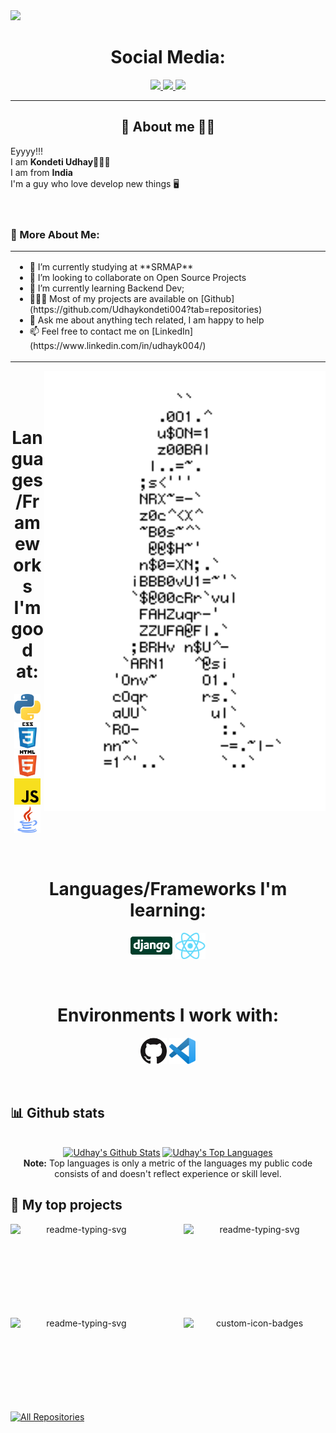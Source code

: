  
<img src="./assets/Ban.gif"> 

<!-- Social icons section -->
<h1 align="center"> Social Media: </h1>
  <p align="center">
    <a href="https://stackoverflow.com/users/17008061/udhaykondeti004">
      <img src="https://img.shields.io/badge/stack%20overflow-7cebf5?&style=for-the-badge&logo=stack%20overflow&logoColor=black">
    </a>
    <a href="https://www.linkedin.com/in/udhayk004/">
      <img src="https://img.shields.io/badge/linkedin-7cebf5?&style=for-the-badge&logo=linkedin&logoColor=black">
    </a>
    <a href="mailto:kondetiudhay@gmail.com">
      <img src="https://img.shields.io/badge/SEND%20MAIL-7cebf5?&style=for-the-badge&logo=MAIL.RU&logoColor=black">
    </a>
  </p>
</h1>

<hr>

<!-- Description about me -->
<h2 align="center"> 🤔 About me 👨‍💻 </h2>

Eyyyy!!! <br />
I am <b>Kondeti Udhay</b>🕵🏼‍♂️<br />
I am from <strong>India</strong><br />
I'm a guy who love develop new things 🖥️ <br />
<br/><br/> 

### 🧐 More About Me:
<table style="border: none;">
  <tr style="border: none;">
    <td style="border: none;">
      <ul>
        <li>
          🔭 I’m currently studying at **SRMAP**
        </li>
        <li>
          🤝 I’m looking to collaborate on Open Source Projects
        </li>
        <li>
          🌱 I’m currently learning Backend Dev; 
        </li>
        <li>
          👨🏻‍💻 Most of my projects are available on [Github](https://github.com/Udhaykondeti004?tab=repositories)
        </li>
        <li>
          💬 Ask me about anything tech related, I am happy to help
        </li>
        <li>
          📫 Feel free to contact me on [LinkedIn](https://www.linkedin.com/in/udhayk004/)
        </li>
      </ul>
      </tr>
</td>
</table>
    <td style="border: none;">
      <img align="right" alt="GIF" src="./assets/dance_ascii.gif" width="450vw"/>
    </td>
  </tr>
</table>
<br><br><br>

<!-- languajes and skills section -->

<h1 align="center"> Languages/Frameworks I'm good at: </h1>
<p align="center">
  <code><a href="https://www.python.org/"><img alt="Python" title="Python" src="./assets/python.png" height="42"></a></code>
  <code><a href="https://www.w3.org/Style/CSS/Overview.en.html"><img alt="CSS 3" title="CSS 3" src="./assets/css.png" height="42"></a></code>
  <code><a href="https://en.wikipedia.org/wiki/HTML"><img alt="HTML 5" title="HTML 5" src="./assets/html.png" height="42"></a></code>
  <code><a href="https://developer.mozilla.org/en-US/docs/Web/JavaScript"><img alt="JavaScript" title="JavaScript" src="./assets/js.png" height="42"></a></code>
    <code><a href="https://www.java.com/en/"><img alt="Java" title="Java" src="./assets/java.png" height="42"></a></code>

</p>
<br>

<h1 align="center"> Languages/Frameworks I'm learning: </h1>
<p align="center">
  <code><a href="https://www.djangoproject.com/"><img alt="Django" title="Django" src="./assets/Django-Logo.png" height="42"></a></code>
  <code><a href="https://reactjs.org/"><img alt="ReactJS" title="ReactJS" src="./assets/react.png" height="42"></a></code>

</p>
<br>

<h1 align="center"> Environments I work with: </h1>
<p align="center">
  <code><a href="https://github.com/"><img alt="GitHub" title="GitHub" src="./assets/github.png" height="42"></a></code>
  <code><a href="https://code.visualstudio.com/"><img alt="Vs code" title="Vs code" src="./assets/vscode.png" height="42"></a></code>
</p>
<br>

## 📊 Github stats

<p align="center">
  <br/>
  <a href="https://github.com/anuraghazra/github-readme-stats"><img alt="Udhay's Github Stats" src="https://github-readme-stats.vercel.app/api/?username=Udhaykondeti004&show_icons=true&count_private=true&theme=react&bg_color=1F222E&title_color=7cebf5&icon_color=2d7de4&show_icons=true&border_color=7cebf5&border_radius=10" height="192px"/></a>
  <a href="https://github.com/anuraghazra/github-readme-stats"><img alt="Udhay's Top Languages" src="https://github-readme-stats.vercel.app/api/top-langs/?username=Udhaykondeti004&langs_count=8&layout=compact&theme=react&bg_color=1F222E&title_color=7cebf5&icon_color=2d7de4&show_icons=true&border_color=7cebf5&border_radius=10" height="192px"/></a>
  <br/>
  <b>Note:</b> Top languages is only a metric of the languages my public code consists of and doesn't reflect experience or skill level.
</p>

<!-- Projects section -->

## 📘 My top projects

<p align="center">
  <p style="widht: 100%;" align="center">
    <a href="https://github.com/Udhaykondeti004/Amazon-Clone"><img align="left" width="45%" height="150px" src="https://github-readme-stats.vercel.app/api/pin/?username=Udhaykondeti004&repo=Amazon-Clone&bg_color=1F222E&title_color=7cebf5&icon_color=2d7de4&theme=react&border_color=7cebf5&border_radius=10&show_icons=true" alt="readme-typing-svg"></a>
    <a href="https://github.com/Udhaykondeti004/Expense-Tracking-System"><img align="right" width="45%" height="150px" src="https://github-readme-stats.vercel.app/api/pin/?username=Udhaykondeti004&repo=Expense-Tracking-System&bg_color=1F222E&title_color=7cebf5&icon_color=2d7de4&theme=react&border_color=7cebf5&border_radius=10&show_icons=true" alt="readme-typing-svg"></a>
  </p>
  <p align="center"></p>
  <p style="widht: 100%;" align="center">
    <a href="https://github.com/Udhaykondeti004/sleeping-teaching-assistant"><img align="left" width="45%" height="150px" src="https://github-readme-stats.vercel.app/api/pin/?username=Udhaykondeti004&repo=sleeping-teaching-assistant&bg_color=1F222E&title_color=7cebf5&icon_color=2d7de4&theme=react&border_color=7cebf5&border_radius=10&show_icons=true" alt="readme-typing-svg"></a>
    <a href="https://github.com/Udhaykondeti004/Hospital-Managment"><img align="right" width="45%" height="150px" src="https://github-readme-stats.vercel.app/api/pin?username=Udhaykondeti004&repo=Hospital-Managment&theme=react&border_color=7cebf5&border_radius=10&bg_color=1F222E&title_color=7cebf5&icon_color=2d7de4&show_icons=true" alt="custom-icon-badges"></a>
  </p>
</p>

<p align="center">&#8192;</p>
<p align="center">&#8192;</p>

<p align="left">
  <a href="https://github.com/Udhaykondeti004?tab=repositories"><img alt="All Repositories" title="All Repositories" src="https://custom-icon-badges.herokuapp.com/badge/-All%20Repos-2962FF?style=for-the-badge&logoColor=white&logo=repo"/></a>
</p>

<!-- last activity section -->

<!--## Activity Graph
<p align="center">
  <img src="./assets/Udhaykondeti004-2023.stl" width="100%"/>
</p>

<br>-->

